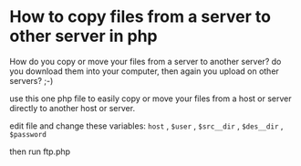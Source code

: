 # How to copy files from a server to other server in php
How do you copy or move your files from a server to another server?
do you download them into your computer, then again you upload on other servers? ;-)

use this one php file to easily copy or move your files from a host or server directly to another host or server.


edit file and change these variables:
`host` , `$user` , `$src__dir` , `$des__dir` , `$password`

then run ftp.php
